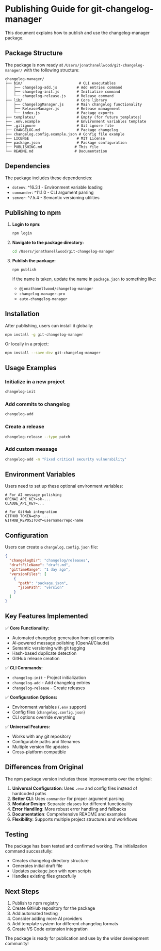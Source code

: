 # Publishing Guide for git-changelog-manager

This document explains how to publish and use the changelog-manager package.

## Package Structure

The package is now ready at `/Users/jonathanellwood/git-changelog-manager/` with the following structure:

```
changelog-manager/
├── bin/                          # CLI executables
│   ├── changelog-add.js         # Add entries command
│   ├── changelog-init.js        # Initialize command
│   └── changelog-release.js     # Release command
├── lib/                         # Core library
│   ├── ChangelogManager.js      # Main changelog functionality
│   ├── ReleaseManager.js        # Release management
│   └── index.js                 # Package exports
├── templates/                   # Empty (for future templates)
├── .env.example                 # Environment variables template
├── .gitignore                   # Git ignore file
├── CHANGELOG.md                 # Package changelog
├── changelog.config.example.json # Config file example
├── LICENSE                      # MIT License
├── package.json                 # Package configuration
├── PUBLISHING.md               # This file
└── README.md                   # Documentation
```

## Dependencies

The package includes these dependencies:
- `dotenv`: ^16.3.1 - Environment variable loading
- `commander`: ^11.1.0 - CLI argument parsing
- `semver`: ^7.5.4 - Semantic versioning utilities

## Publishing to npm

1. **Login to npm:**
   ```bash
   npm login
   ```

2. **Navigate to the package directory:**
   ```bash
   cd /Users/jonathanellwood/git-changelog-manager
   ```

3. **Publish the package:**
   ```bash
   npm publish
   ```

   If the name is taken, update the name in `package.json` to something like:
   - `@jonathanellwood/changelog-manager`
   - `changelog-manager-pro`
   - `auto-changelog-manager`

## Installation

After publishing, users can install it globally:

```bash
npm install -g git-changelog-manager
```

Or locally in a project:

```bash
npm install --save-dev git-changelog-manager
```

## Usage Examples

### Initialize in a new project
```bash
changelog-init
```

### Add commits to changelog
```bash
changelog-add
```

### Create a release
```bash
changelog-release --type patch
```

### Add custom message
```bash
changelog-add -m "Fixed critical security vulnerability"
```

## Environment Variables

Users need to set up these optional environment variables:

```env
# For AI message polishing
OPENAI_API_KEY=sk-...
CLAUDE_API_KEY=...

# For GitHub integration
GITHUB_TOKEN=ghp_...
GITHUB_REPOSITORY=username/repo-name
```

## Configuration

Users can create a `changelog.config.json` file:

```json
{
  "changelogDir": "changelog/releases",
  "draftFileName": "draft.md",
  "gitTimeRange": "1 day ago",
  "versionFiles": [
    {
      "path": "package.json",
      "jsonPath": "version"
    }
  ]
}
```

## Key Features Implemented

✅ **Core Functionality:**
- Automated changelog generation from git commits
- AI-powered message polishing (OpenAI/Claude)
- Semantic versioning with git tagging
- Hash-based duplicate detection
- GitHub release creation

✅ **CLI Commands:**
- `changelog-init` - Project initialization
- `changelog-add` - Add changelog entries
- `changelog-release` - Create releases

✅ **Configuration Options:**
- Environment variables (`.env` support)
- Config files (`changelog.config.json`)
- CLI options override everything

✅ **Universal Features:**
- Works with any git repository
- Configurable paths and filenames
- Multiple version file updates
- Cross-platform compatible

## Differences from Original

The npm package version includes these improvements over the original:

1. **Universal Configuration**: Uses `.env` and config files instead of hardcoded paths
2. **Better CLI**: Uses `commander` for proper argument parsing
3. **Modular Design**: Separate classes for different functionality
4. **Error Handling**: More robust error handling and fallbacks
5. **Documentation**: Comprehensive README and examples
6. **Flexibility**: Supports multiple project structures and workflows

## Testing

The package has been tested and confirmed working. The initialization command successfully:
- Creates changelog directory structure
- Generates initial draft file
- Updates package.json with npm scripts
- Handles existing files gracefully

## Next Steps

1. Publish to npm registry
2. Create GitHub repository for the package
3. Add automated testing
4. Consider adding more AI providers
5. Add template system for different changelog formats
6. Create VS Code extension integration

The package is ready for publication and use by the wider development community!
